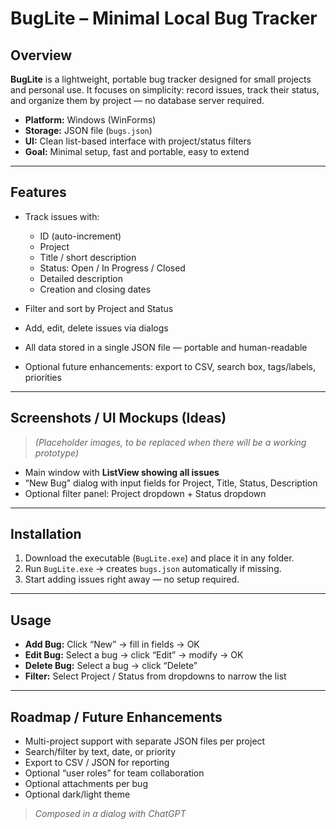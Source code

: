 # BugLite – Minimal Local Bug Tracker

## Overview

**BugLite** is a lightweight, portable bug tracker designed for small projects and personal use.
It focuses on simplicity: record issues, track their status, and organize them by project — no database server required.

* **Platform:** Windows (WinForms)
* **Storage:** JSON file (`bugs.json`)
* **UI:** Clean list-based interface with project/status filters
* **Goal:** Minimal setup, fast and portable, easy to extend

---

## Features

* Track issues with:

  * ID (auto-increment)
  * Project
  * Title / short description
  * Status: Open / In Progress / Closed
  * Detailed description
  * Creation and closing dates
* Filter and sort by Project and Status
* Add, edit, delete issues via dialogs
* All data stored in a single JSON file — portable and human-readable
* Optional future enhancements: export to CSV, search box, tags/labels, priorities

---

## Screenshots / UI Mockups (Ideas)

> *(Placeholder images, to be replaced when there will be a working prototype)*

* Main window with **ListView showing all issues**
* “New Bug” dialog with input fields for Project, Title, Status, Description
* Optional filter panel: Project dropdown + Status dropdown

---

## Installation

1. Download the executable (`BugLite.exe`) and place it in any folder.
2. Run `BugLite.exe` → creates `bugs.json` automatically if missing.
3. Start adding issues right away — no setup required.

---

## Usage

* **Add Bug:** Click “New” → fill in fields → OK
* **Edit Bug:** Select a bug → click “Edit” → modify → OK
* **Delete Bug:** Select a bug → click “Delete”
* **Filter:** Select Project / Status from dropdowns to narrow the list

---

## Roadmap / Future Enhancements

* Multi-project support with separate JSON files per project
* Search/filter by text, date, or priority
* Export to CSV / JSON for reporting
* Optional “user roles” for team collaboration
* Optional attachments per bug
* Optional dark/light theme

> *Composed in a dialog with ChatGPT*
